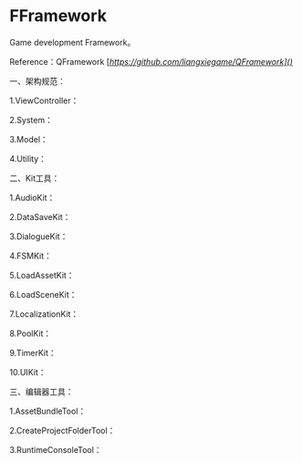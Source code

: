 # FFramework

Game development Framework。

Reference：QFramework [*https://github.com/liangxiegame/QFramework]()*

一、架构规范：

1.ViewController：



2.System：



3.Model：



4.Utility：



二、Kit工具：

1.AudioKit：



2.DataSaveKit：



3.DialogueKit：



4.FSMKit：



5.LoadAssetKit：



6.LoadSceneKit：



7.LocalizationKit：



8.PoolKit：



9.TimerKit：



10.UIKit：

三、编辑器工具：

1.AssetBundleTool：



2.CreateProjectFolderTool：



3.RuntimeConsoleTool：


